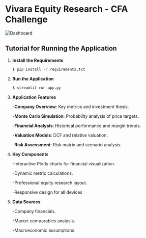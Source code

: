 # Vivara Equity Research - CFA Challenge

![Dashboard](cfa.gif)

## Tutorial for Running the Application

1. **Install the Requirements**
   ```bash
   $ pip install -r requirements.txt
2. **Run the Application**
   ```bash
   $ streamlit run app.py
3. **Application Features**

   -**Company Overview**: Key metrics and investment thesis.
   
   -**Monte Carlo Simulation**: Probability analysis of price targets.
   
   -**Financial Analysis**: Historical performance and margin trends.

   -**Valuation Models**: DCF and relative valuation.

   -**Risk Assessment**: Risk matrix and scenario analysis.

4. **Key Components**

   -Interactive Plotly charts for financial visualization.
   
   -Dynamic metric calculations.
   
   -Professional equity research layout.

   -Responsive design for all devices

5. **Data Sources**
   
   -Company financials.
   
   -Market comparables analysis.
   
   -Macroeconomic assumptions.



